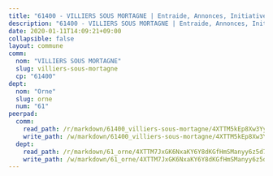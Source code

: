 ```yaml
---
title: "61400 - VILLIERS SOUS MORTAGNE | Entraide, Annonces, Initiatives"
description: "61400 - VILLIERS SOUS MORTAGNE | Entraide, Annonces, Initiatives"
date: 2020-01-11T14:09:21+09:00
collapsible: false
layout: commune
comm:
  nom: "VILLIERS SOUS MORTAGNE"
  slug: villiers-sous-mortagne
  cp: "61400"
dept:
  nom: "Orne"
  slug: orne
  num: "61"
peerpad:
  comm:
    read_path: /r/markdown/61400_villiers-sous-mortagne/4XTTM5kEp8Xw3YyUHaHZEALVp3ACyuJH2tKisZAn78pHPHVej
    write_path: /w/markdown/61400_villiers-sous-mortagne/4XTTM5kEp8Xw3YyUHaHZEALVp3ACyuJH2tKisZAn78pHPHVej-K3TgUyq9DYtF2tBrwf5AayoZosvrd6QU6xB3enpbUQ3kCwpvpzm8GRA4SscnpGAykq1bPVQB5yzt93uqerbGSj9tYg1Phc3mYKwqorLkqqfnJAyv8EqGXewwgMfNxknKYCQoz8Kd
  dept:
    read_path: /r/markdown/61_orne/4XTTM7JxGK6NxaKY6Y8dKGfHmSManyy6z5d78TaTcUn3zJjy6
    write_path: /w/markdown/61_orne/4XTTM7JxGK6NxaKY6Y8dKGfHmSManyy6z5d78TaTcUn3zJjy6-K3TgUN9f9h2Fmk7w15QXNPtmJYWWDYEB4sLb6BW46ErzRh2NG4TmnnXd3GJfJ3dVSNBE8WudjKbLAy4CD2mQTtYeoUAUzvKztzGsCxcQ4ezpe7WGMgkNubsBkL3vV47Zushr5DqN
---
```



